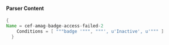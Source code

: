 #### Parser Content
```Java
{
Name = cef-amag-badge-access-failed-2
    Conditions = [ """badge '""", """', u'Inactive', u'""" ]
  }
```